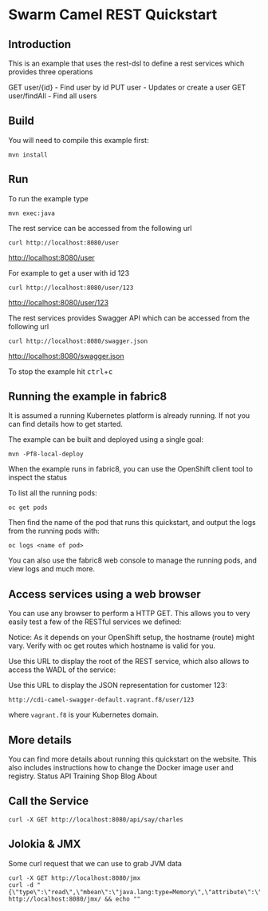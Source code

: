 # Swarm Camel REST Quickstart

## Introduction

This is an example that uses the rest-dsl to define a rest services which provides three operations

GET user/{id} - Find user by id
PUT user - Updates or create a user
GET user/findAll - Find all users

## Build

You will need to compile this example first:

    mvn install

## Run

To run the example type

    mvn exec:java

The rest service can be accessed from the following url

    curl http://localhost:8080/user
<http://localhost:8080/user>

For example to get a user with id 123

    curl http://localhost:8080/user/123
<http://localhost:8080/user/123>

The rest services provides Swagger API which can be accessed from the following url

    curl http://localhost:8080/swagger.json
<http://localhost:8080/swagger.json>

To stop the example hit <kbd>ctrl</kbd>+<kbd>c</kbd>

## Running the example in fabric8

It is assumed a running Kubernetes platform is already running. If not you can find details how to get started.

The example can be built and deployed using a single goal:

    mvn -Pf8-local-deploy

When the example runs in fabric8, you can use the OpenShift client tool to inspect the status

To list all the running pods:

    oc get pods

Then find the name of the pod that runs this quickstart, and output the logs from the running pods with:

    oc logs <name of pod>

You can also use the fabric8 web console to manage the running pods, and view logs and much more.

## Access services using a web browser

You can use any browser to perform a HTTP GET. This allows you to very easily test a few of the RESTful services we defined:

Notice: As it depends on your OpenShift setup, the hostname (route) might vary. Verify with oc get routes which hostname is valid for you.

Use this URL to display the root of the REST service, which also allows to access the WADL of the service:

Use this URL to display the JSON representation for customer 123:

    http://cdi-camel-swagger-default.vagrant.f8/user/123

where `vagrant.f8` is your Kubernetes domain.

## More details

You can find more details about running this quickstart on the website. This also includes instructions how to change the Docker image user and registry.
Status API Training Shop Blog About


## Call the Service

```
curl -X GET http://localhost:8080/api/say/charles
```

## Jolokia & JMX

Some curl request that we can use to grab JVM data

```
curl -X GET http://localhost:8080/jmx
curl -d "{\"type\":\"read\",\"mbean\":\"java.lang:type=Memory\",\"attribute\":\"HeapMemoryUsage\",\"path\":\"used\"}" http://localhost:8080/jmx/ && echo ""
```
